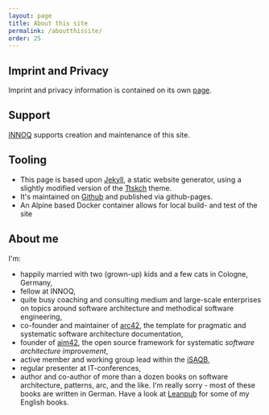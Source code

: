 ```yaml
---
layout: page
title: About this site
permalink: /aboutthissite/
order: 25
---
```


## Imprint and Privacy

Imprint and privacy information is contained on its own [page](/imprint/).
 

## Support

[INNOQ](https://innoq.com) <span style="color: #ff9c66;"><i class="fa-solid fa-heart fa-beat" style="--fa-beat-scale: 1.2;"></i></span> supports creation and maintenance of this site.


## Tooling

* This page is based upon [Jekyll](https://jekyll.rb), a static website generator, using a slightly modified version of the [Ttskch](https://github.com/ttskch/jekyll-ttskch-theme) theme.
* It's maintained on [Github](https://github.com/arc42/quality.arc42.org-site/) and published via github-pages.
* An Alpine based Docker container allows for local build- and test of the site 


## About me

I'm:

* happily married with two (grown-up) kids and a few cats in Cologne, Germany,
* fellow at INNOQ,
* quite busy coaching and consulting medium and large-scale enterprises on topics around software architecture and methodical software engineering,
* co-founder and maintainer of <a href="https://arc42.de">arc42</a>, the template for pragmatic and systematic software architecture documentation,
* founder of <a href="https://aim42.org">aim42</a>, the open source framework for systematic _software architecture improvement_,
* active member and working group lead within the <a href="https://isaqb.org">iSAQB</a>,
* regular presenter at IT-conferences,
* author and co-author of more than a dozen books on software architecture, patterns, arc, and the like. I'm really sorry - most of these books are written in German. Have a look at <a href="https://leanpub.com">Leanpub</a> for some of my English books.

